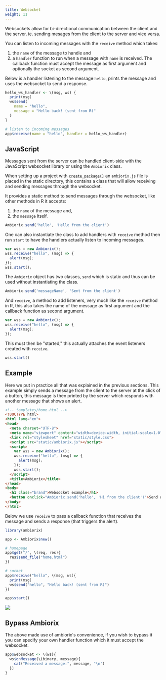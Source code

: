 ```yaml
---
title: Websocket
weight: 11
---
```


Websockets allow for bi-directional communication between the client and the server. ie.
sending mesages from the client to the server and vice versa.

You can listen to incoming messages with the `receive` method which takes:

1. the `name` of the message to handle and
1. a `handler` function to run when a message with `name` is received.
The callback function must accept the message as first argument and optionally
the socket as second argument.

Below is a handler listening to the message `hello`, prints the message and uses the websocket to send a response.

```r
hello_ws_handler <- \(msg, ws) {
  print(msg)
  ws$send(
    name = "hello",
    message = "Hello back! (sent from R)"
  )
}

# listen to incoming messages
app$receive(name = "hello", handler = hello_ws_handler)
```

## JavaScript

Messages sent from the server can be handled client-side with the JavaScript
websocket library or using the `Ambiorix` class.

When setting up a project with [`create_package()`](/docs/generator/install) an `ambiorix.js` file is
placed in the static directory, this contains a class that will allow receiving
and sending messages through the websocket.

It provides a static method to send messages through the websocket, like
other methods in R it accepts:

1. the `name` of the message and,
2. the `message` itself.

```js
Ambiorix.send('hello', 'Hello from the client')
```

One can also instantiate the class to add handlers with `receive` method
then run `start` to have the handlers actually listen to incoming messages.

```js
var wss = new Ambiorix();
wss.receive("hello", (msg) => {
  alert(msg);
});
wss.start();
```

The `Ambiorix` object has two classes, `send` which is static and thus
can be used without instantiating the class.

```js
Ambiorix.send('messageName', 'Sent from the client')
```

And `receive`, a method to add listeners, very much like the `receive` method
in R, this also takes the name of the message as first argument and the
callback function as second argument.

```js
var wss = new Ambiorix();
wss.receive("hello", (msg) => {
  alert(msg);
});
```

This must then be "started," this actually attaches the event listeners
created with `receive`.

```js
wss.start()
```

## Example

Here we put in practice all that was explained in the previous sections.
This example simply sends a message from the client to the server at the
click of a button, this message is then printed by the server which responds
with another message that shows an alert.

```html
<!-- templates/home.html -->
<!DOCTYPE html>
<html lang="en">
<head>
  <meta charset="UTF-8">
  <meta name="viewport" content="width=device-width, initial-scale=1.0">
  <link rel="stylesheet" href="static/style.css">
  <script src="static/ambiorix.js"></script>
  <script>
    var wss = new Ambiorix();
    wss.receive("hello", (msg) => {
      alert(msg);
    });
    wss.start();
  </script>
  <title>Ambiorix</title>
</head>
<body>
  <h1 class="brand">Websocket example</h1>
  <button onclick="Ambiorix.send('hello', 'Hi from the client')">Send a message</button>
</body>
</html>
```

Below we use `receive` to pass a callback function that receives the message
and sends a response (that triggers the alert).

```r
library(ambiorix)

app <- Ambiorix$new()

# homepage
app$get("/", \(req, res){
  res$send_file("home.html")
})

# socket 
app$receive("hello", \(msg, ws){
  print(msg)
  ws$send("hello", "Hello back! (sent from R)")
})

app$start()
```

![](websocket-ex.gif)

## Bypass Ambiorix

The above made use of ambiorix's convenience, if you wish to bypass it
you can specify your own handler function which it must accept the websocket.

```r
app$websocket <- \(ws){
  ws$onMessage(\(binary, message){
    cat("Received a message:", message, "\n")
  })
}
```
